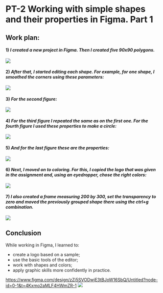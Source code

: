 # PT-2 Working with simple shapes and their properties in Figma. Part 1 
## Work plan:
#### 1) *I created a new project in Figma. Then I created five 90x90 polygons.* <br>
 ![](./imgs/1.jpg)
 #### 2) *After that, I started editing each shape. For example, for one shape, I smoothed the corners using these parameters:*<br>
 ![](./imgs/2.jpg)
#### 3) *For the second figure:*<br>
![](./imgs/3.jpg)
 #### 4) *For the third figure I repeated the same as on the first one. For the fourth figure I used these properties to make a circle:*<br>
 ![](./imgs/4.jpg)
#### 5)  *And for the last figure these are the properties:*<br>
![](./imgs/5.jpg)
#### 6)  *Next, I moved on to coloring. For this, I copied the logo that was given in the assignment and, using an eyedropper, chose the right colors:*<br>
![](./imgs/6.jpg)
#### 7)  *I also created a frame measuring 200 by 300, set the transparency to zero and moved the previously grouped shape there using the ctrl+g combination.* <br>
   ![](./imgs/7.jpg)
 ## Conclusion
While working in Figma, I learned to:
-   create a logo based on a sample;
-   use the basic tools of the editor;
-   work with shapes and colors;
-   apply graphic skills more confidently in practice.
  
https://www.figma.com/design/zZi5SVODwjE3tBJoW16SbQ/Untitled?node-id=0-1&t=4Kxmo2aMLF4HWmZR-1
![](./imgs/dz2.png)









